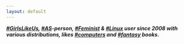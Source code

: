 ```yaml
---
layout: default
---
```


***[#GirlsLikeUs], [#AS]-person, [#Feminist] & [#Linux] user since 2008
with various distributions, likes [#computers] and [#fantasy] books.***

[#GirlsLikeUs]:https://duckduckgo.com/?q=GirlsLikeUs
[#AS]:https://duckduckgo.com/?q=AS
[#Feminist]:https://duckduckgo.com/?q=Feminist
[#Linux]:https://duckduckgo.com/?q=Linux
[#computers]:https://duckduckgo.com/?q=computers
[#fantasy]:https://duckduckgo.com/?q=fantasy
